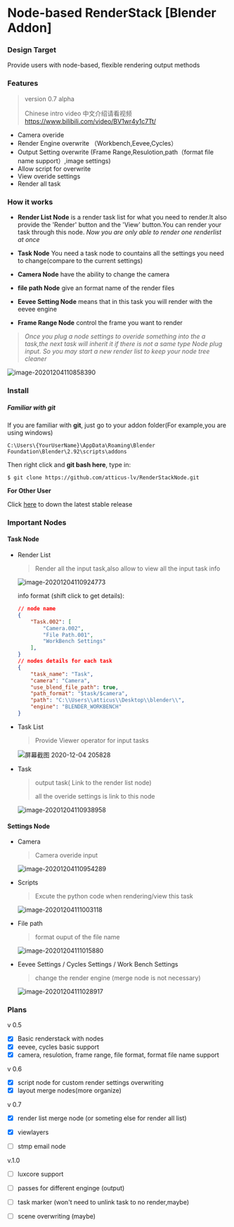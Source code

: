

# Node-based RenderStack [Blender Addon]

### **Design Target**

Provide users with node-based, flexible rendering output methods

### Features

> version 0.7 alpha
>
> Chinese intro video 中文介绍请看视频 https://www.bilibili.com/video/BV1wr4y1c7Tt/

+ Camera overide
+ Render Engine overwrite  （Workbench,Eevee,Cycles）
+ Output Setting overwrite   (Frame Range,Resulotion,path（format file name support）,image settings)
+ Allow script for overwrite 
+ View overide settings
+ Render all task

### How it works

 + **Render List Node** is a render task list for what you need to render.It also  provide the 'Render' button and the 'View' button.You can render your task through this node. *Now you are only able to render one renderlist at once*

 + **Task Node** You need a task node to countains all the settings you need to change(compare to the current settings)
 + **Camera Node** have the ability to change the camera
 + **file path Node** give an format name of the render files
 + **Eevee Setting Node** means that in this task you will render with the eevee engine
 + **Frame Range Node** control the frame you want to render

> *Once you plug a node settings to overide something into the a task,the next task will inherit it if there is not a same type Node plug input. So you may start a new render list to keep your node tree cleaner*

![image-20201204110858390](./img/image-20201204110858390.png)



### Install

##### Familiar with **git**

If you are familiar with **git**, just go to your addon folder(For example,you are using windows)

`C:\Users\{YourUserName}\AppData\Roaming\Blender Foundation\Blender\2.92\scripts\addons`

Then right click and **git bash here**, type in:

`$ git clone https://github.com/atticus-lv/RenderStackNode.git`

**For Other User**

Click [here](https://github.com/atticus-lv/RenderStackNode/releases/tag/alpha) to down the latest stable release



### Important Nodes

#### Task Node

+ Render List 

	> Render all the input task,also allow to view all the input task info
	
	![image-20201204110924773](./img/image-20201204110924773.png)
	
	info format (shift click to get details):
	
	```json
	// node name
	{
	    "Task.002": [
	        "Camera.002",
	        "File Path.001",
	        "WorkBench Settings"
	    ],
	}
	// nodes details for each task
	{
	    "task_name": "Task",
	    "camera": "Camera",
	    "use_blend_file_path": true,
	    "path_format": "$task/$camera",
	    "path": "C:\\Users\\atticus\\Desktop\\blender\\",
	    "engine": "BLENDER_WORKBENCH"
	}
	```
	
+ Task List

    > Provide Viewer operator for input tasks

    ![屏幕截图 2020-12-04 205828](img/%E5%B1%8F%E5%B9%95%E6%88%AA%E5%9B%BE%202020-12-04%20205828.png)

+ Task

    > output task( Link to the render list node)
    >
    > all the overide settings is link to this node 

    ![image-20201204110938958](./img/image-20201204110938958.png)

#### Settings Node

+ Camera 

	> Camera overide input
	
	![image-20201204110954289](./img/image-20201204110954289.png)
	
+ Scripts

    > Excute the python code when rendering/view this task

    ![image-20201204111003118](./img/image-20201204111003118.png)

+ File path

    > format ouput of the file name 
    
    ![image-20201204111015880](./img/image-20201204111015880.png)
    
+ Eevee Settings / Cycles Settings / Work Bench Settings

    >  change the render engine (merge node is not necessary)
    
    ![image-20201204111028917](./img/image-20201204111028917.png)
    
    

### Plans

v 0.5

+ [x]  Basic renderstack with nodes 
+ [x]  eevee, cycles basic support 
+ [x]  camera, resulotion, frame range, file format, format file name support

v 0.6

+ [x]  script node for custom render settings overwriting
+ [x]  layout merge nodes(more organize)

v 0.7
+ [x]  render list merge node (or someting else for render all list)
+ [x]  viewlayers 
+ [ ]  stmp email node 


v.1.0
+ [ ]  luxcore support
+ [ ]  passes for different enginge (output)
+ [ ]  task marker (won't need to unlink task to no render,maybe)
+ [ ]  scene overwriting (maybe)



